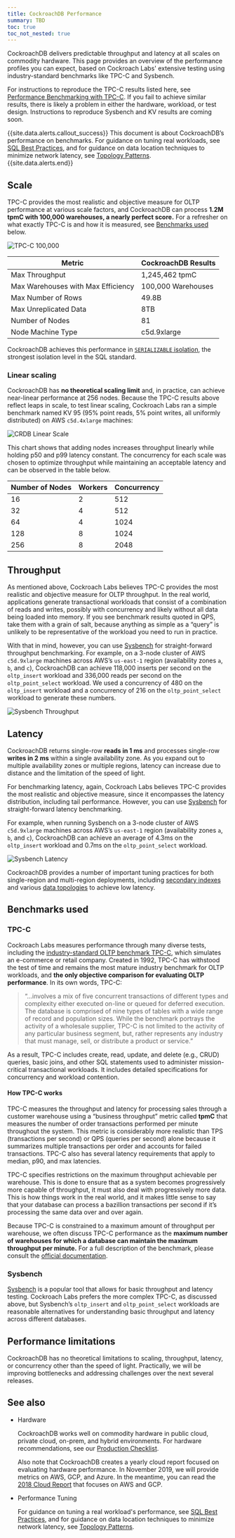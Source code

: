 ```yaml
---
title: CockroachDB Performance
summary: TBD
toc: true
toc_not_nested: true
---
```


CockroachDB delivers predictable throughput and latency at all scales on commodity hardware. This page provides an overview of the performance profiles you can expect, based on Cockroach Labs' extensive testing using industry-standard benchmarks like TPC-C and Sysbench.

For instructions to reproduce the TPC-C results listed here, see [Performance Benchmarking with TPC-C](performance-benchmarking-with-tpc-c-100k-warehouses.html). If you fail to achieve similar results, there is likely a problem in either the hardware, workload, or test design. Instructions to reproduce Sysbench and KV results are coming soon.

{{site.data.alerts.callout_success}}
This document is about CockroachDB’s performance on benchmarks. For guidance on tuning real workloads, see [SQL Best Practices](performance-best-practices-overview.html), and for guidance on data location techniques to minimize network latency, see [Topology Patterns](topology-patterns.html).  
{{site.data.alerts.end}}

## Scale

TPC-C provides the most realistic and objective measure for OLTP performance at various scale factors, and CockroachDB can process **1.2M tpmC with 100,000 warehouses, a nearly perfect score.** For a refresher on what exactly TPC-C is and how it is measured, see [Benchmarks used](#benchmarks-used) below.

<img src="{{ 'images/v19.2/tpcc100k.png' | relative_url }}" alt="TPC-C 100,000" style="max-width:100%" />

Metric                             | CockroachDB Results       
-----------------------------------|-------------------
Max Throughput                     | 1,245,462 tpmC    
Max Warehouses with Max Efficiency | 100,000 Warehouses
Max Number of Rows                 | 49.8B             
Max Unreplicated Data              | 8TB               
Number of Nodes                    | 81
Node Machine Type                  | c5d.9xlarge            


CockroachDB achieves this performance in [`SERIALIZABLE` isolation](demo-serializable.html), the strongest isolation level in the SQL standard.
### Linear scaling

CockroachDB has **no theoretical scaling limit** and, in practice, can achieve near-linear performance at 256 nodes. Because the TPC-C results above reflect leaps in scale, to test linear scaling, Cockroach Labs ran a simple benchmark named KV 95 (95% point reads, 5% point writes, all uniformly distributed) on AWS `c5d.4xlarge` machines:

<img src="{{ 'images/v19.2/linearscale.png' | relative_url }}" alt="CRDB Linear Scale" style="max-width:100%" />

This chart shows that adding nodes increases throughput linearly while holding p50 and p99 latency constant. The concurrency for each scale was chosen to optimize throughput while maintaining an acceptable latency and can be observed in the table below.

| Number of Nodes | Workers | Concurrency
|-----------------|---------|------------|
|       16        |    2    |   512
|       32        |    4    |   512
|       64        |    4    |   1024
|       128       |    8    |   1024
|       256       |    8    |   2048
## Throughput

As mentioned above, Cockroach Labs believes TPC-C provides the most realistic and objective measure for OLTP throughput. In the real world, applications generate transactional workloads that consist of a combination of reads and writes, possibly with concurrency and likely without all data being loaded into memory. If you see benchmark results quoted in QPS, take them with a grain of salt, because anything as simple as a “query” is unlikely to be representative of the workload you need to run in practice.

With that in mind, however, you can use [Sysbench](https://github.com/akopytov/sysbench) for straight-forward throughput benchmarking. For example, on a 3-node cluster of AWS `c5d.9xlarge` machines across AWS’s `us-east-1` region (availability zones `a`, `b`, and `c`), CockroachDB can achieve 118,000 inserts per second on the `oltp_insert` workload and 336,000 reads per second on the `oltp_point_select` workload. We used a concurrency of 480 on the `oltp_insert` workload and a concurrency of 216 on the `oltp_point_select` workload to generate these numbers.

<img src="{{ 'images/v19.2/sysbench-throughput.png' | relative_url }}" alt="Sysbench Throughput" style="max-width:100%" />


## Latency

CockroachDB returns single-row **reads in 1 ms** and processes single-row **writes in 2 ms** within a single availability zone. As you expand out to multiple availability zones or multiple regions, latency can increase due to distance and the limitation of the speed of light.

For benchmarking latency, again, Cockroach Labs believes TPC-C provides the most realistic and objective measure, since it encompasses the latency distribution, including tail performance. However, you can use [Sysbench](https://github.com/akopytov/sysbench) for straight-forward latency benchmarking.

For example, when running Sysbench on a 3-node cluster of AWS `c5d.9xlarge` machines across AWS’s `us-east-1` region (availability zones `a`, `b`, and `c`), CockroachDB can achieve an average of 4.3ms on the `oltp_insert` workload and 0.7ms on the `oltp_point_select` workload.

<img src="{{ 'images/v19.2/sysbench-latency.png' | relative_url }}" alt="Sysbench Latency" style="max-width:100%" />

CockroachDB provides a number of important tuning practices for both single-region and multi-region deployments, including [secondary indexes](indexes.html) and various [data topologies](topology-patterns.html) to achieve low latency.

## Benchmarks used

### TPC-C

Cockroach Labs measures performance through many diverse tests, including the [industry-standard OLTP benchmark TPC-C](http://www.tpc.org/tpcc/), which simulates an e-commerce or retail company. Created in 1992, TPC-C has withstood the test of time and remains the most mature industry benchmark for OLTP workloads, and **the only objective comparison for evaluating OLTP performance**. In its own words, TPC-C:

>“…involves a mix of five concurrent transactions of different types and complexity either executed on-line or queued for deferred execution. The database is comprised of nine types of tables with a wide range of record and population sizes. While the benchmark portrays the activity of a wholesale supplier, TPC-C is not limited to the activity of any particular business segment, but, rather represents any industry that must manage, sell, or distribute a product or service.”

As a result, TPC-C includes create, read, update, and delete (e.g., CRUD) queries, basic joins, and other SQL statements used to administer mission-critical transactional workloads. It includes detailed specifications for concurrency and workload contention.

#### How TPC-C works

TPC-C measures the throughput and latency for processing sales through a customer warehouse using a “business throughput” metric called **tpmC** that measures the number of order transactions performed per minute throughout the system. This metric is considerably more realistic than TPS (transactions per second) or QPS (queries per second) alone because it summarizes multiple transactions per order and accounts for failed transactions. TPC-C also has several latency requirements that apply to median, p90, and max latencies.

TPC-C specifies restrictions on the maximum throughput achievable per warehouse. This is done to ensure that as a system becomes progressively more capable of throughput, it must also deal with progressively more data. This is how things work in the real world, and it makes little sense to say that your database can process a bazillion transactions per second if it’s processing the same data over and over again.

Because TPC-C is constrained to a maximum amount of throughput per warehouse, we often discuss TPC-C performance as the **maximum number of warehouses for which a database can maintain the maximum throughput per minute.** For a full description of the benchmark, please consult the [official documentation](http://tpc.org/tpc_documents_current_versions/current_specifications5.asp).

### Sysbench

[Sysbench](https://github.com/akopytov/sysbench) is a popular tool that allows for basic throughput and latency testing. Cockroach Labs prefers the more complex TPC-C, as discussed above, but Sysbench’s `oltp_insert` and `oltp_point_select` workloads are reasonable alternatives for understanding basic throughput and latency across different databases.

## Performance limitations

CockroachDB has no theoretical limitations to scaling, throughput, latency, or concurrency other than the speed of light. Practically, we will be improving bottlenecks and addressing challenges over the next several releases.

## See also

- Hardware

    CockroachDB works well on commodity hardware in public cloud, private cloud, on-prem, and hybrid environments. For hardware recommendations, see our [Production Checklist](recommended-production-settings.html#hardware).

    Also note that CockroachDB creates a yearly cloud report focused on evaluating hardware performance. In November 2019, we will provide metrics on AWS, GCP, and Azure. In the meantime, you can read the [2018 Cloud Report](https://www.cockroachlabs.com/blog/2018_cloud_report/) that focuses on AWS and GCP.

- Performance Tuning

    For guidance on tuning a real workload's performance, see [SQL Best Practices](performance-best-practices-overview.html), and for guidance on data location techniques to minimize network latency, see [Topology Patterns](topology-patterns.html).  
